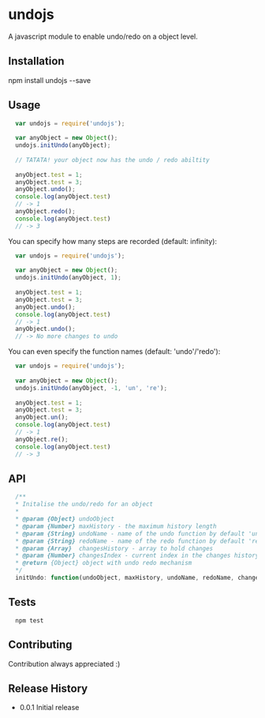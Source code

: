 undojs
=======

A javascript module to enable undo/redo on a object level.

## Installation

  npm install undojs --save
  
## Usage

```javascript
  var undojs = require('undojs');
  
  var anyObject = new Object();
  undojs.initUndo(anyObject);
  
  // TATATA! your object now has the undo / redo abiltity
  
  anyObject.test = 1;
  anyObject.test = 3;
  anyObject.undo();
  console.log(anyObject.test)
  // -> 1
  anyObject.redo();
  console.log(anyObject.test)
  // -> 3
```
You can specify how many steps are recorded (default: infinity):
```javascript
  var undojs = require('undojs');
  
  var anyObject = new Object();
  undojs.initUndo(anyObject, 1);
  
  anyObject.test = 1;
  anyObject.test = 3;
  anyObject.undo();
  console.log(anyObject.test)
  // -> 1
  anyObject.undo();
  // -> No more changes to undo
```

You can even specify the function names (default: 'undo'/'redo'):
```javascript
  var undojs = require('undojs');
  
  var anyObject = new Object();
  undojs.initUndo(anyObject, -1, 'un', 're');
  
  anyObject.test = 1;
  anyObject.test = 3;
  anyObject.un();
  console.log(anyObject.test)
  // -> 1
  anyObject.re();
  console.log(anyObject.test)
  // -> 3
```

## API
```javascript
  /**
  * Initalise the undo/redo for an object
  *
  * @param {Object} undoObject
  * @param {Number} maxHistory - the maximum history length
  * @param {String} undoName - name of the undo function by default 'undo'
  * @param {String} redoName - name of the redo function by default 'redo'
  * @param {Array}  changesHistory - array to hold changes
  * @param {Number} changesIndex - current index in the changes history
  * @return {Object} object with undo redo mechanism
  */
  initUndo: function(undoObject, maxHistory, undoName, redoName, changesHistory, changesIndex) 
```

## Tests

```
  npm test
```

## Contributing

Contribution always appreciated :)

## Release History

* 0.0.1 Initial release
